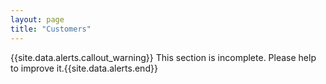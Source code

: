 ```yaml
---
layout: page
title: "Customers"
---
```


{{site.data.alerts.callout_warning}} This section is incomplete. Please help to improve it.{{site.data.alerts.end}} 